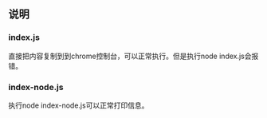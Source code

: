## 说明

### index.js 
直接把内容复制到到chrome控制台，可以正常执行。但是执行node index.js会报错。

### index-node.js
执行node index-node.js可以正常打印信息。
